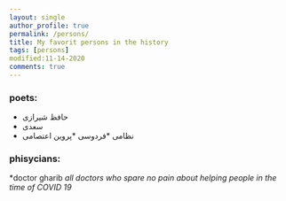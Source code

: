 ```yaml
---
layout: single
author_profile: true
permalink: /persons/
title: My favorit persons in the history
tags: [persons]
modified:11-14-2020
comments: true
---
```


### poets:
* حافظ شیرازی
* سعدی
* نظامی
*فردوسی
*پروین اعتصامی
### phisycians:
*doctor gharib
*all doctors who spare no pain about helping people in the time of COVID 19*



